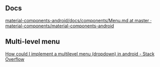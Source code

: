 ## Docs
[material-components-android/docs/components/Menu.md at master · material-components/material-components-android](https://github.com/material-components/material-components-android/blob/master/docs/components/Menu.md)
## Multi-level menu
[How could I implement a multilevel menu (dropdown) in android - Stack Overflow](https://stackoverflow.com/questions/44400377/how-could-i-implement-a-multilevel-menu-dropdown-in-android)